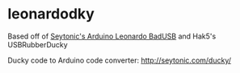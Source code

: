 # leonardodky

Based off of <a href=http://seytonic.com/2016/11/04/3-usb-rubber-ducky/>Seytonic's Arduino Leonardo BadUSB</a> and Hak5's USBRubberDucky

Ducky code to Arduino code converter: http://seytonic.com/ducky/
